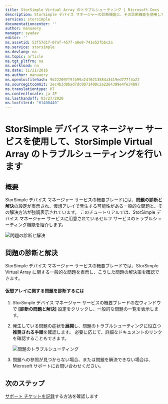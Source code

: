 ```yaml
---
title: StorSimple Virtual Array のトラブルシューティング | Microsoft Docs
description: StorSimple デバイス マネージャーの診断機能と、その診断機能を使用して StorSimple Virtual Array のトラブルシューティングを行う方法について説明します。
services: storsimple
documentationcenter: ''
author: manuaery
manager: syadav
editor: ''
ms.assetid: 53f57d17-07af-457f-a0e8-741e52fbbc2a
ms.service: storsimple
ms.devlang: na
ms.topic: article
ms.tgt_pltfrm: na
ms.workload: na
ms.date: 11/21/2016
ms.author: manuaery
ms.openlocfilehash: 9d222097f9fb99a24f6213584a3419ed777f4a22
ms.sourcegitcommit: 2ec4b3d0bad7dc0071400c2a2264399e4fe34897
ms.translationtype: HT
ms.contentlocale: ja-JP
ms.lasthandoff: 03/27/2020
ms.locfileid: "61408440"
---
```

# <a name="use-the-storsimple-device-manager-service-to-troubleshoot-the-storsimple-virtual-array"></a>StorSimple デバイス マネージャー サービスを使用して、StorSimple Virtual Array のトラブルシューティングを行います
## <a name="overview"></a>概要

StorSimple デバイス マネージャー サービスの概要ブレードには、**問題の診断と解決**の設定が表示され、仮想アレイで発生する可能性がある一般的な問題と、その解決方法が強調表示されています。 このチュートリアルでは、StorSimple デバイス マネージャー サービスに用意されているセルフ サービスのトラブルシューティング機能を紹介します。

![問題の診断と解決](./media/storsimple-virtual-array-diagnose-problems/diagnose-problems-main.png)

## <a name="diagnose-and-solve-issues"></a>問題の診断と解決

StorSimple デバイス マネージャー サービスの概要ブレードでは、StorSimple Virtual Array に関する一般的な問題を表示し、こうした問題の解決策を確認できます。

#### <a name="to-diagnose-an-issue-with-your-virtual-array"></a>仮想アレイに関する問題を診断するには

1. StorSimple デバイス マネージャー サービスの概要ブレードの左ウィンドウで **[診断の問題と解決]** 設定をクリックし、一般的な問題の一覧を表示します。

2. 発生している問題の症状を**展開**し、問題のトラブルシューティングに役立つ**推奨される手順**を確認します。 必要に応じて、詳細なドキュメントのリンクを確認することもできます。
   
    ![問題のトラブルシューティング](./media/storsimple-virtual-array-diagnose-problems/diagnose-problems-offline.png)

3. 問題への参照が見つからない場合、または問題を解決できない場合は、Microsoft サポートにお問い合わせください。

## <a name="next-steps"></a>次のステップ
[サポート チケットを記録](storsimple-virtual-array-log-support-ticket.md)する方法を確認します

